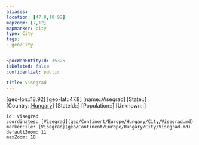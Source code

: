 ```yaml
---
aliases: 
location: [47.8,18.92]
mapzoom: [7,12] 
mapmarker: city 
type: City
tags:
- geo/City


SpocWebEntityId: 35325
isDeleted: false
confidential: public

title: Visegrad
---
```

[geo-lon::18.92]
[geo-lat::47.8]
[name::Visegrad]
[State::]
[Country::[Hungary](geo/Continent/Europe/Hungary.md)]
[StateId::]
[Population::]
[Unknown::]


```leaflet
id: Visegrad
coordinates: [Visegrad](geo/Continent/Europe/Hungary/City/Visegrad.md)
markerFile: [Visegrad](geo/Continent/Europe/Hungary/City/Visegrad.md)
defaultZoom: 11 
maxZoom: 18
```


